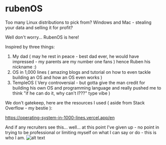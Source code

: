 # rubenOS

Too many Linux distributions to pick from? Windows and Mac - stealing your data and selling it for profit?

Well don't worry... RubenOS is here! 

Inspired by three things:

1. My dad ( may he rest in peace - best dad ever, he would have impressed - my parents are my number one fans ) hence Ruben his nickname :) 
2. OS in 1,000 lines ( amazing blogs and tutorial on how to even tackle building an OS and how an OS even works )
3. TempleOS ( Very controversial - but gotta give the man credit for building his own OS and programming language and really pushed me to think "if he can do it, why can't I???" type vibe )

We don't gatekeep, here are the resources I used ( aside from Stack Overflow - my bestie ): 

https://operating-system-in-1000-lines.vercel.app/en

And if any recruiters see this... well... at this point I've given up - no point in trying to be professional or limiting myself on what I can say or do - this is who I am.
![alt text](https://preview.redd.it/uzi-right-before-the-big-fight-for-some-reason-v0-1aureyqt1vkd1.png?auto=webp&s=10ad915ff238c8c8cd90444bd6101724039c367c)


